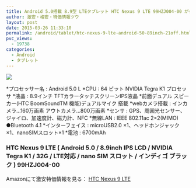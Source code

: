 ```yaml
---
title: Android 5.0搭載 8.9型 LTEタブレット HTC Nexus 9 LTE 99HZJ004-00 がタイムセール激安特価51,000円台！送料無料！
author: 激安・格安・特価情報ツウ
layout: post
date: 2015-03-26 11:33:10
permalink: /android/tablet/htc-nexus-9-lte-​​android-50-89inch-21off.html
pvc_views:
  - 19738
categories:
  - Android
  - タブレット
---
```

<div class="img-bg2 img_L">
<a href="http://www.amazon.co.jp/gp/product/B00PILCJA0/ref=as_li_ss_il?ie=UTF8&camp=247&creative=7399&creativeASIN=B00PILCJA0&linkCode=as2&tag=tokkajohotsu-22"><img border="0" src="http://ws-fe.amazon-adsystem.com/widgets/q?_encoding=UTF8&ASIN=B00PILCJA0&Format=_SL250_&ID=AsinImage&MarketPlace=JP&ServiceVersion=20070822&WS=1&tag=tokkajohotsu-22" ></a><img src="http://ir-jp.amazon-adsystem.com/e/ir?t=tokkajohotsu-22&l=as2&o=9&a=B00PILCJA0" width="1" height="1" border="0" alt="" style="border:none !important; margin:0px !important;" />
</div>

*プロセッサー名 : Android 5.0 L
*CPU : 64 ビット NVIDIA Tegra K1 プロセッサ
*液晶 : 8.9インチ TFTカラータッチスクリーンIPS液晶
*前面デュアル スピーカー(HTC BoomSoundTM 機能)デュアルマイク 搭載
*webカメラ搭載 : インカメラ…160万画素 アウトカメラ…800万画素
*センサ : GPS、周囲光センサー、ジャイロ、加速度計、磁力計、NFC
*無線LAN : IEEE 802.11ac 2×2(MIMO) ●Bluetooth 4.1
*インターフェイス : microUSB2.0 ×1、ヘッドホンジャック ×1、nanoSIMスロット×1
*電池 : 6700mAh

### HTC Nexus 9 LTE ( Android 5.0 / 8.9inch IPS LCD / NVIDIA Tegra K1 / 32G / LTE対応 / nano SIM スロット / インディゴ ブラック ) 99HZJ004-00

Amazonにて激安特価情報を見る： <span class="fs150p"><a href="http://www.amazon.co.jp/gp/product/B00PILCJA0/ref=as_li_ss_il?ie=UTF8&camp=247&creative=7399&creativeASIN=B00PILCJA0&linkCode=as2&tag=tokkajohotsu-22" target="_blank">HTC Nexus 9 LTE</a></span>
